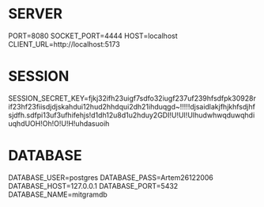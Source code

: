 # SERVER
PORT=8080
SOCKET_PORT=4444
HOST=localhost
CLIENT_URL=http://localhost:5173
# SESSION
SESSION_SECRET_KEY=fjkj32ifh23uigf7sdfo32iugf237uf239hfsdfpk30928rif23hf23fiisdjdjskahdui12hud2hhdqui2dh21ihduqgd~!!!!!djsaidlakjfhjkhfsdjhfsjdfh.sdfpi13uf3ufhifehjs!d1dh12u8d1u2hduy2GDI!U!UI!UIhudwhwqduwqhdiuqhdUOH!Oh!O!U!H!uhdasuoih
# DATABASE
DATABASE_USER=postgres
DATABASE_PASS=Artem26122006
DATABASE_HOST=127.0.0.1
DATABASE_PORT=5432
DATABASE_NAME=mitgramdb

